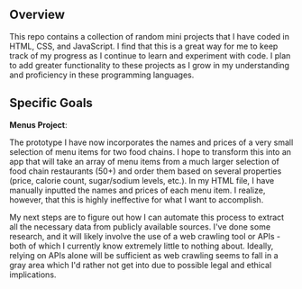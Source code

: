 

**Overview**
--------
This repo contains a collection of random mini projects that I have coded in HTML, CSS, and JavaScript. I find that this is a great way for me to keep track of my progress as I continue to learn and experiment with code. I plan to add greater functionality to these projects as I grow in my understanding and proficiency in these programming languages.

**Specific Goals**
--------------

**Menus Project**: 

The prototype I have now incorporates the names and prices of a very small selection of menu items for two food chains. I hope to transform this into an app that will take an array of menu items from a much larger selection of food chain restaurants (50+) and order them based on several properties (price, calorie count, sugar/sodium levels, etc.). In my HTML file, I have manually inputted the names and prices of each menu item. I realize, however, that this is highly ineffective for what I want to accomplish. 

My next steps are to figure out how I can automate this process to extract all the necessary data from publicly available sources. I've done some research, and it will likely involve the use of a web crawling tool or APIs  - both of which I currently know extremely little to nothing about. Ideally, relying on APIs alone will be sufficient as web crawling seems to fall in a gray area which I'd rather not get into due to possible legal and ethical implications.


